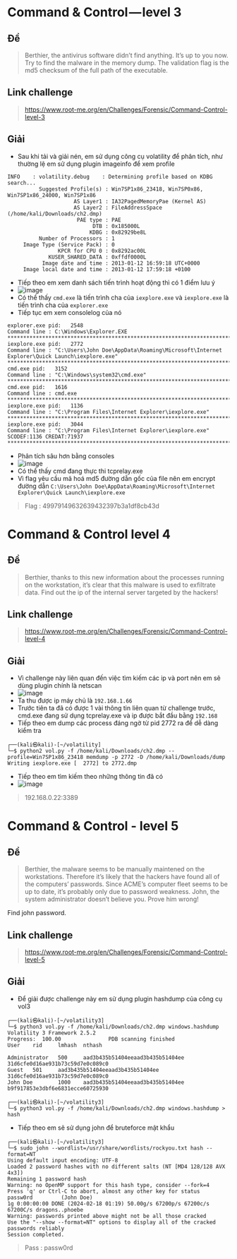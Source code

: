 # Command & Control — level 3
## Đề 
> Berthier, the antivirus software didn’t find anything. It’s up to you now. Try to find the malware in the memory dump. The validation flag is the md5 checksum of the full path of the executable.
## Link challenge
> https://www.root-me.org/en/Challenges/Forensic/Command-Control-level-3
## Giải
- Sau khi tải và giải nén, em sử dụng công cụ volatility để phân tích, như thường lệ em sử dụng plugin imageinfo để xem profile 
```
INFO    : volatility.debug    : Determining profile based on KDBG search...
          Suggested Profile(s) : Win7SP1x86_23418, Win7SP0x86, Win7SP1x86_24000, Win7SP1x86
                     AS Layer1 : IA32PagedMemoryPae (Kernel AS)
                     AS Layer2 : FileAddressSpace (/home/kali/Downloads/ch2.dmp)
                      PAE type : PAE
                           DTB : 0x185000L
                          KDBG : 0x82929be8L
          Number of Processors : 1
     Image Type (Service Pack) : 0
                KPCR for CPU 0 : 0x8292ac00L
             KUSER_SHARED_DATA : 0xffdf0000L
           Image date and time : 2013-01-12 16:59:18 UTC+0000
     Image local date and time : 2013-01-12 17:59:18 +0100
```
- Tiếp theo em xem danh sách tiến trình hoạt động thì có 1 điểm lưu ý 
- ![image](image/1.PNG)
- Có thể thấy `cmd.exe` là tiến trình cha của `iexplore.exe` và `iexplore.exe` là tiến trình cha của `explorer.exe`
- Tiếp tục em xem consolelog của nó 
```
explorer.exe pid:   2548
Command line : C:\Windows\Explorer.EXE
************************************************************************
iexplore.exe pid:   2772
Command line : "C:\Users\John Doe\AppData\Roaming\Microsoft\Internet Explorer\Quick Launch\iexplore.exe" 
************************************************************************
cmd.exe pid:   3152
Command line : "C:\Windows\system32\cmd.exe" 
************************************************************************
cmd.exe pid:   1616
Command line : cmd.exe
************************************************************************
iexplore.exe pid:   1136
Command line : "C:\Program Files\Internet Explorer\iexplore.exe" 
************************************************************************
iexplore.exe pid:   3044
Command line : "C:\Program Files\Internet Explorer\iexplore.exe" SCODEF:1136 CREDAT:71937
************************************************************************
```
- Phân tích sâu hơn bằng consoles
- ![image](image/2.PNG)
- Có thể thấy cmd đang thực thi tcprelay.exe
- Vì flag yêu cầu mã hoá md5 đường dẫn gốc của file nên em encrypt đường dẫn `C:\Users\John Doe\AppData\Roaming\Microsoft\Internet Explorer\Quick Launch\iexplore.exe`
> Flag : 49979149632639432397b3a1df8cb43d
# Command & Control level 4
## Đề 
> Berthier, thanks to this new information about the processes running on the workstation, it’s clear that this malware is used to exfiltrate data. Find out the ip of the internal server targeted by the hackers!
## Link challenge 
> https://www.root-me.org/en/Challenges/Forensic/Command-Control-level-4
## Giải 
- Vì challenge này liên quan đến việc tìm kiếm các ip và port nên em sẽ dùng plugin chính là netscan
- ![image](image/4.PNG)
- Ta thu được ip máy chủ là `192.168.1.66`
- Trước tiên ta đã có được 1 vài thông tin liên quan từ challenge trước, cmd.exe đang sử dụng tcprelay.exe và ip được bắt đầu bằng `192.168`
- Tiếp theo em dump các process đáng ngờ từ pid 2772 ra để dễ dàng kiểm tra 
```
┌──(kali㉿kali)-[~/volatility]
└─$ python2 vol.py -f /home/kali/Downloads/ch2.dmp --profile=Win7SP1x86_23418 memdump -p 2772 -D /home/kali/Downloads/dump
Writing iexplore.exe [  2772] to 2772.dmp
```
- Tiếp theo em tìm kiếm theo những thông tin đã có 
- ![image](image/3.PNG)
> 192.168.0.22:3389

# Command & Control - level 5
## Đề 
> Berthier, the malware seems to be manually maintened on the workstations. Therefore it’s likely that the hackers have found all of the computers’ passwords.
Since ACME’s computer fleet seems to be up to date, it’s probably only due to password weakness. John, the system administrator doesn’t believe you. Prove him wrong!

Find john password.
## Link challenge 
> https://www.root-me.org/en/Challenges/Forensic/Command-Control-level-5
## Giải
- Để giải được challenge này em sử dụng plugin hashdump của công cụ vol3 
```
┌──(kali㉿kali)-[~/volatility3]
└─$ python3 vol.py -f /home/kali/Downloads/ch2.dmp windows.hashdump
Volatility 3 Framework 2.5.2
Progress:  100.00               PDB scanning finished                        
User    rid     lmhash  nthash

Administrator   500     aad3b435b51404eeaad3b435b51404ee        31d6cfe0d16ae931b73c59d7e0c089c0
Guest   501     aad3b435b51404eeaad3b435b51404ee        31d6cfe0d16ae931b73c59d7e0c089c0
John Doe        1000    aad3b435b51404eeaad3b435b51404ee        b9f917853e3dbf6e6831ecce60725930
                                                                                                                                                                      
┌──(kali㉿kali)-[~/volatility3]
└─$ python3 vol.py -f /home/kali/Downloads/ch2.dmp windows.hashdump > hash
```
- Tiếp theo em sẽ sử dụng john để bruteforce mật khẩu
```
┌──(kali㉿kali)-[~/volatility3]
└─$ sudo john --wordlist=/usr/share/wordlists/rockyou.txt hash --format=NT
Using default input encoding: UTF-8
Loaded 2 password hashes with no different salts (NT [MD4 128/128 AVX 4x3])
Remaining 1 password hash
Warning: no OpenMP support for this hash type, consider --fork=4
Press 'q' or Ctrl-C to abort, almost any other key for status
passw0rd         (John Doe)     
1g 0:00:00:00 DONE (2024-02-18 01:19) 50.00g/s 67200p/s 67200c/s 67200C/s dragons..phoebe
Warning: passwords printed above might not be all those cracked
Use the "--show --format=NT" options to display all of the cracked passwords reliably
Session completed. 
```
> Pass : passw0rd





